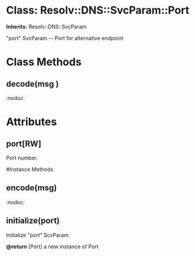 # Class: Resolv::DNS::SvcParam::Port
**Inherits:** Resolv::DNS::SvcParam
    

"port" SvcParam -- Port for alternative endpoint


# Class Methods
## decode(msg ) [](#method-c-decode)
:nodoc:
# Attributes
## port[RW] [](#attribute-i-port)
Port number.


#Instance Methods
## encode(msg) [](#method-i-encode)
:nodoc:

## initialize(port) [](#method-i-initialize)
Initialize "port" ScvParam.

**@return** [Port] a new instance of Port

